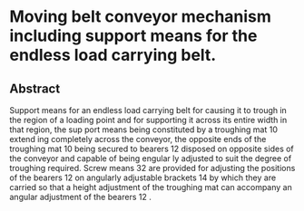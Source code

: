 # Moving belt conveyor mechanism including support means for the endless load carrying belt.

## Abstract
Support means for an endless load carrying belt for causing it to trough in the region of a loading point and for supporting it across its entire width in that region, the sup port means being constituted by a troughing mat 10 extend ing completely across the conveyor, the opposite ends of the troughing mat 10 being secured to bearers 12 disposed on opposite sides of the conveyor and capable of being engular ly adjusted to suit the degree of troughing required. Screw means 32 are provided for adjusting the positions of the bearers 12 on angularly adjustable brackets 14 by which they are carried so that a height adjustment of the troughing mat can accompany an angular adjustment of the bearers 12 .